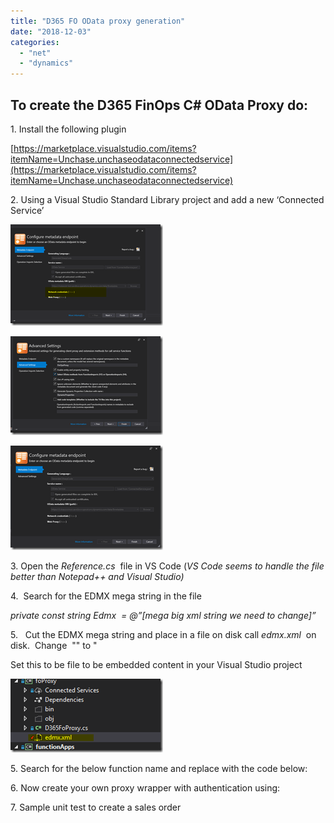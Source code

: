 ```yaml
---
title: "D365 FO OData proxy generation"
date: "2018-12-03"
categories: 
  - "net"
  - "dynamics"
---
```


## To create the D365 FinOps C# OData Proxy do:

1\. Install the following plugin

[https://marketplace.visualstudio.com/items?itemName=Unchase.unchaseodataconnectedservice](https://marketplace.visualstudio.com/items?itemName=Unchase.unchaseodataconnectedservice)

2\. Using a Visual Studio Standard Library project and add a new ‘Connected Service’

[![clip_image001[4]](images/clip_image0014_thumb.png "clip_image001[4]")](http://blog.mckelt.com/https://raw.githubusercontent.com/chrismckelt/chrismckelt.github.io/master/_posts/posts/images//2019/12/clip_image0014.png)

[![clip_image002[4]](images/clip_image0024_thumb.png "clip_image002[4]")](http://blog.mckelt.com/https://raw.githubusercontent.com/chrismckelt/chrismckelt.github.io/master/_posts/posts/images//2019/12/clip_image0024.png)

[![image](images/image_thumb.png "image")](http://blog.mckelt.com/https://raw.githubusercontent.com/chrismckelt/chrismckelt.github.io/master/_posts/posts/images//2019/12/image.png)

3\. Open the _Reference.cs_  file in VS Code (_VS Code seems to handle the file better than Notepad++ and Visual Studio)_

4.  Search for the EDMX mega string in the file

_private const string Edmx  = @”\[mega big xml string we need to change\]”_

5.   Cut the EDMX mega string and place in a file on disk call _edmx.xml_  on disk.  Change  "" to "

Set this to be file to be embedded content in your Visual Studio project

[![clip_image001](images/clip_image001_thumb.png "clip_image001")](http://blog.mckelt.com/https://raw.githubusercontent.com/chrismckelt/chrismckelt.github.io/master/_posts/posts/images//2019/12/clip_image001.png)

5\. Search for the below function name and replace with the code below:

<script src="https://gist.github.com/chrismckelt/0212be92b34a8758eafba51f37ac8f4b.js"></script>

6\. Now create your own proxy wrapper with authentication using:

<script src="https://gist.github.com/chrismckelt/9fb3ce4c9f1abd6b899f1350f272153c.js"></script>

7\. Sample unit test to create a sales order

<script src="https://gist.github.com/chrismckelt/da45843a40b0b3ab7cfd3520ea06bdba.js"></script>
